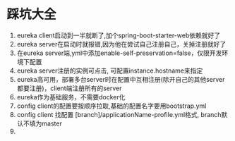 # 踩坑大全
1. eureka client启动到一半就断了,加个spring-boot-starter-web依赖就好了
2. eureka server在启动时就报错,因为他在尝试自己注册自己，关掉注册就好了
3. 在eureka server端,yml中添加enable-self-preservation=false，仅限开发环境下配置
4. eureka server注册的实例可点击, 可配置instance.hostname来指定
5. eureka高可用，部署多台server时在配置中互相注册(除开自己的其他server都要注册)，client端注册所有的server
6. eureka作为基础服务，不需要docker化
7. config client的配置要按顺序拉取,基础的配置名字要用bootstrap.yml
8. config client 找配置 [branch]/applicationName-profile.yml格式, branch默认不填为master
9. 